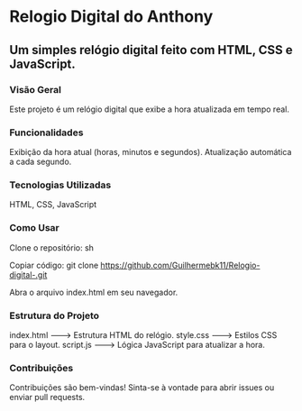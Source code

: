 # Relogio Digital do Anthony
## Um simples relógio digital feito com HTML, CSS e JavaScript.

### Visão Geral

Este projeto é um relógio digital que exibe a hora atualizada em tempo real.

### Funcionalidades

Exibição da hora atual (horas, minutos e segundos).
Atualização automática a cada segundo.

### Tecnologias Utilizadas
HTML, CSS, JavaScript

### Como Usar
Clone o repositório: sh

Copiar código: git clone https://github.com/Guilhermebk11/Relogio-digital-.git

Abra o arquivo index.html em seu navegador.

### Estrutura do Projeto

index.html ---> Estrutura HTML do relógio.
style.css ---> Estilos CSS para o layout.
script.js ---> Lógica JavaScript para atualizar a hora.

### Contribuições
Contribuições são bem-vindas! Sinta-se à vontade para abrir issues ou enviar pull requests.

